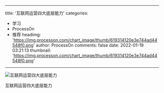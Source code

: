 
---
title: '互联网运营四大底层能力'
categories: 
 - 学习
 - ProcessOn
 - 推荐
headimg: 'https://img.processon.com/chart_image/thumb/619314120e3e744ad44548f0.png'
author: ProcessOn
comments: false
date: 2022-01-19 03:21:13
thumbnail: 'https://img.processon.com/chart_image/thumb/619314120e3e744ad44548f0.png'
---

<div>   
<img class="thumb" alt="互联网运营四大底层能力" src="https://img.processon.com/chart_image/thumb/619314120e3e744ad44548f0.png" referrerpolicy="no-referrer">
<p>互联网运营四大底层能力</p>  
</div>
            